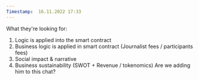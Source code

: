 ```yaml
---
Timestamp:  16.11.2022 17:33
---
```


What they're looking for: 
1. Logic is applied into the smart contract
2. Business logic is applied in smart contract (Journalist fees / participants fees)
3. Social impact & narrative
4. Business sustainability (SWOT + Revenue / tokenomics) 
Are we adding him to this chat?
